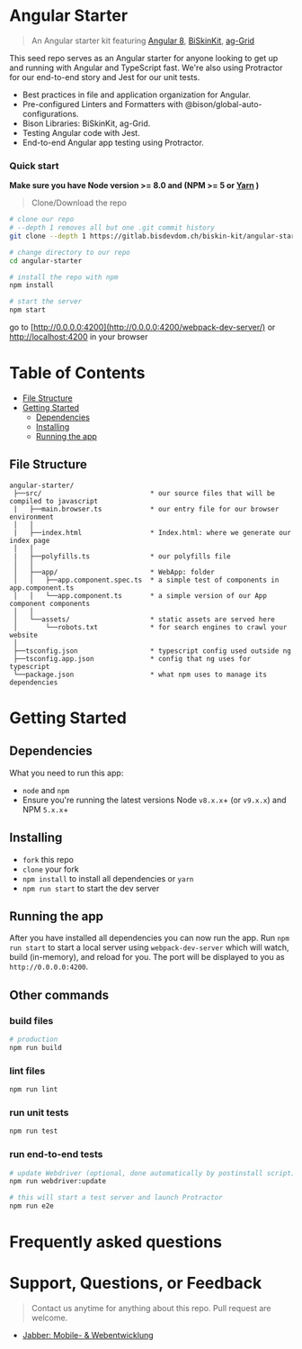 # Angular Starter

> An Angular starter kit featuring [Angular 8](https://angular.io), [BiSkinKit](http://biskin-kit.pages.bisdevdom.ch/biskin-kit/?path=/story/welcome--to-biskinkit-storybook), [ag-Grid](https://www.ag-grid.com/)

This seed repo serves as an Angular starter for anyone looking to get up and running with Angular and TypeScript fast. We're also using Protractor for our end-to-end story and Jest for our unit tests.

- Best practices in file and application organization for Angular.
- Pre-configured Linters and Formatters with @bison/global-auto-configurations.
- Bison Libraries: BiSkinKit, ag-Grid.
- Testing Angular code with Jest.
- End-to-end Angular app testing using Protractor.

### Quick start

**Make sure you have Node version >= 8.0 and (NPM >= 5 or [Yarn](https://yarnpkg.com) )**

> Clone/Download the repo

```bash
# clone our repo
# --depth 1 removes all but one .git commit history
git clone --depth 1 https://gitlab.bisdevdom.ch/biskin-kit/angular-starter.git

# change directory to our repo
cd angular-starter

# install the repo with npm
npm install

# start the server
npm start
```

go to [http://0.0.0.0:4200](http://0.0.0.0:4200/webpack-dev-server/) or [http://localhost:4200](http://localhost:4200/webpack-dev-server/) in your browser

# Table of Contents

- [File Structure](#file-structure)
- [Getting Started](#getting-started)
  - [Dependencies](#dependencies)
  - [Installing](#installing)
  - [Running the app](#running-the-app)

## File Structure

```
angular-starter/
 ├──src/                           * our source files that will be compiled to javascript
 |   ├──main.browser.ts            * our entry file for our browser environment
 │   │
 |   ├──index.html                 * Index.html: where we generate our index page
 │   │
 |   ├──polyfills.ts               * our polyfills file
 │   │
 │   ├──app/                       * WebApp: folder
 │   │   ├──app.component.spec.ts  * a simple test of components in app.component.ts
 │   │   └──app.component.ts       * a simple version of our App component components
 │   │
 │   └──assets/                    * static assets are served here
 │       └──robots.txt             * for search engines to crawl your website
 │
 ├──tsconfig.json                  * typescript config used outside ng
 ├──tsconfig.app.json              * config that ng uses for typescript
 └──package.json                   * what npm uses to manage its dependencies

```

# Getting Started

## Dependencies

What you need to run this app:

- `node` and `npm`
- Ensure you're running the latest versions Node `v8.x.x`+ (or `v9.x.x`) and NPM `5.x.x`+

## Installing

- `fork` this repo
- `clone` your fork
- `npm install` to install all dependencies or `yarn`
- `npm run start` to start the dev server

## Running the app

After you have installed all dependencies you can now run the app. Run `npm run start` to start a local server using `webpack-dev-server` which will watch, build (in-memory), and reload for you. The port will be displayed to you as `http://0.0.0.0:4200`.

## Other commands

### build files

```bash
# production
npm run build
```

### lint files

```bash
npm run lint
```

### run unit tests

```bash
npm run test
```

### run end-to-end tests

```bash
# update Webdriver (optional, done automatically by postinstall script)
npm run webdriver:update

# this will start a test server and launch Protractor
npm run e2e
```

# Frequently asked questions

# Support, Questions, or Feedback

> Contact us anytime for anything about this repo. Pull request are welcome.

- [Jabber: Mobile- & Webentwicklung]()
